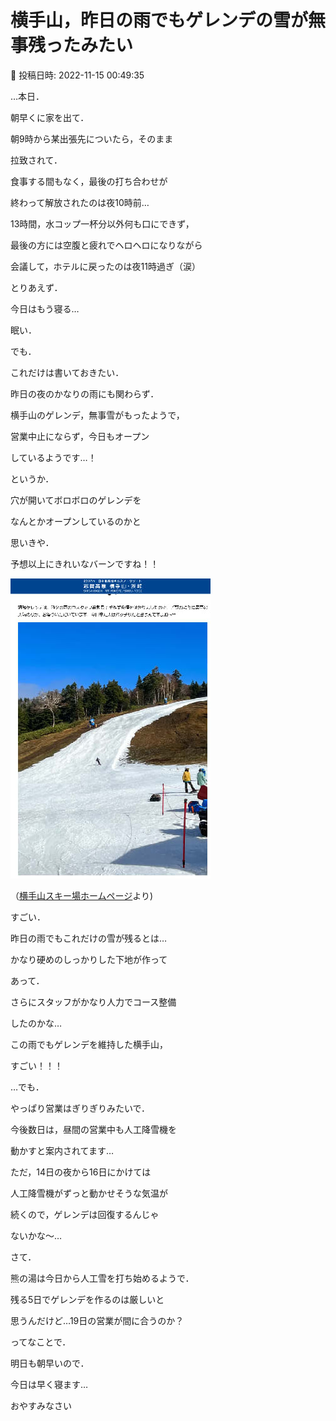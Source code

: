 # 横手山，昨日の雨でもゲレンデの雪が無事残ったみたい

📅 投稿日時: 2022-11-15 00:49:35

…本日．


朝早くに家を出て．


朝9時から某出張先についたら，そのまま


拉致されて．


食事する間もなく，最後の打ち合わせが


終わって解放されたのは夜10時前…





13時間，水コップ一杯分以外何も口にできず，


最後の方には空腹と疲れでヘロヘロになりながら


会議して，ホテルに戻ったのは夜11時過ぎ（涙）





とりあえず．


今日はもう寝る…


眠い．





でも．


これだけは書いておきたい．


昨日の夜のかなりの雨にも関わらず．


横手山のゲレンデ，無事雪がもったようで，


営業中止にならず，今日もオープン


しているようです…！





というか．


穴が開いてボロボロのゲレンデを


なんとかオープンしているのかと


思いきや．


予想以上にきれいなバーンですね！！




![bcd1508c1e64d6f7af50a90f5c80622e.png](images/bcd1508c1e64d6f7af50a90f5c80622e.png)




（[横手山スキー場ホームページ](https://yokoteyama2307.com/news/18762/)より)





すごい．


昨日の雨でもこれだけの雪が残るとは…


かなり硬めのしっかりした下地が作って


あって．


さらにスタッフがかなり人力でコース整備


したのかな…


この雨でもゲレンデを維持した横手山，


すごい！！！





…でも．


やっぱり営業はぎりぎりみたいで．


今後数日は，昼間の営業中も人工降雪機を


動かすと案内されてます…





ただ，14日の夜から16日にかけては


人工降雪機がずっと動かせそうな気温が


続くので，ゲレンデは回復するんじゃ


ないかな～…





さて．


熊の湯は今日から人工雪を打ち始めるようで．


残る5日でゲレンデを作るのは厳しいと


思うんだけど…19日の営業が間に合うのか？





ってなことで．


明日も朝早いので．


今日は早く寝ます…


おやすみなさい
